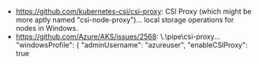 - https://github.com/kubernetes-csi/csi-proxy: CSI Proxy (which might be more aptly named "csi-node-proxy")... local storage operations for nodes in Windows.
- https://github.com/Azure/AKS/issues/2568: \\.\\pipe\\csi-proxy... "windowsProfile": {
            "adminUsername": "azureuser",
            "enableCSIProxy": true
